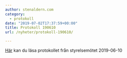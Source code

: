 ```yaml
---
author: stenaldern.com
category:
  - protokoll
date: "2019-07-02T17:37:59+00:00"
title: Protokoll 190610
url: /nyheter/protokoll-190610/

---
```

[Här](/wp-content/uploads/2019/07/Protokoll_styrelsemote_20190610.pdf) kan du läsa protokollet från styrelsemötet 2019-06-10
